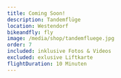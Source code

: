 ```yaml
---
title: Coming Soon!
description: Tandemflüge
location: Westendorf
bikeandfly: fly
image: /media/shop/tandemfluege.jpg
order: 7
included: inklusive Fotos & Videos
excluded: exlusive Liftkarte
flightDuration: 10 Minuten
---
```


<ContentImageGallery path="/media/shop/gallerie/"/>
